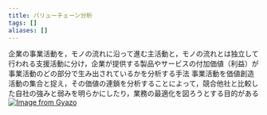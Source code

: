 ```yaml
---
title: バリューチェーン分析
tags: []
aliases: []
---
```

企業の事業活動を，モノの流れに沿って進む主活動と，モノの流れとは独立して行われる支援活動に分け，企業が提供する製品やサービスの付加価値（利益）が事業活動のどの部分で生み出されているかを分析する手法
事業活動を価値創造活動の集合と捉え，その価値の連鎖を分析することによって，競合他社と比較した自社の強みと弱みを明らかにしたり，業務の最適化を図ろうとする目的がある
[![Image from Gyazo](https://i.gyazo.com/0d86d6738ad00564f3d86768a2313a5d.png)](https://gyazo.com/0d86d6738ad00564f3d86768a2313a5d)